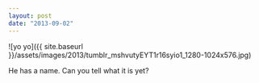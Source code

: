 ```yaml
---
layout: post
date: "2013-09-02"
---
```


![yo yo]({{ site.baseurl }}/assets/images/2013/tumblr_mshvutyEYT1r16syio1_1280-1024x576.jpg)

He has a name. Can you tell what it is yet?

